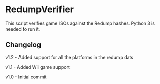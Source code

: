 # RedumpVerifier
This script verifies game ISOs against the Redump hashes. Python 3 is needed to run it.

## Changelog
v1.2 - Added support for all the platforms in the redump dats

v1.1 - Added Wii game support

v1.0 - Initial commit
